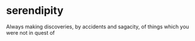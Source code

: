 # serendipity
Always making discoveries, by accidents and sagacity, of things which you were not in quest of
